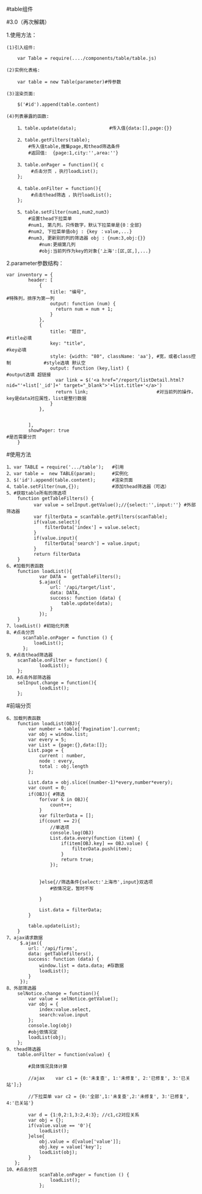 #table组件

#3.0（再次解耦）

1.使用方法：

    (1)引入组件:

        var Table = require(..../components/table/table.js)

    (2)实例化表格:

        var table = new Table(parameter)#传参数

    (3)渲染页面:

        $('#id').append(table.content)

    (4)列表暴露的函数:

        1、table.update(data);            #传入值{data:[],page:{}}

        2、table.getFilters(table);
            #传入值table,搜集page,和thead筛选条件
            #返回值:  {page:1,city:'',area:''}

        3、table.onPager = function(){ c
             #点击分页 ，执行loadList();
        };

        4、table.onFilter = function(){
             #点击thead筛选 ，执行loadList();
        };

        5、table.setFilter(num1,num2,num3)
            #设置thead下拉菜单
            #num1, 第几列，只传数字，默认下拉菜单是{0：全部}
            #num2, 下拉菜单值obj : {key ：value,...}
            #num3, 更新别的列的筛选器 obj : {num:3,obj:{}}
                #num:更细第几列
                #obj:当前列作为key的对象{'上海':[区,区,],...}

2.parameter参数结构：

    var inventory = {
            header: [
                {
                    title: "编号",                                                #特殊列，排序为第一列
                    output: function (num) {
                      return num = num + 1;
                    }
                },
                {
                    title: "题目",                                                      #title必填
                    key: "title",                                                       #key必填
                    style: {width: "80", className: 'aa'}, #宽，或者class控制            #style选填 默认空
                    output: function (key,list) {                                       #output选填 超链接
                      var link = $('<a href="/report/listDetail.html?nid="'+list['_id']+' target="_blank">'+list.title+'</a>')
                      return link;                         #对当前列的操作，key是data对应属性，list是整行数据
                    }
                },


            ],
            showPager: true                                                               #是否需要分页
        }

#使用方法

    1、var TABLE = require('.../table');   #引用
    2、var table =  new TABLE(param);      #实例化
    3、$('id').append(table.content);      #渲染页面
    4、table.setFilter(num,{});            #添加thead筛选器（可选）
    5、#获取table所有的筛选项
        function getTableFilters() {
              var value = selInput.getValue();//{select:'',input:''} #外部筛选器
              var filterData = scanTable.getFilters(scanTable);
              if(value.select){
                  filterData['index'] = value.select;
              }
              if(value.input){
                  filterData['search'] = value.input;
              }
              return filterData
        }
    6、#加载列表函数
        function loadList(){
                var DATA =  getTableFilters();
                $.ajax({
                    url: '/api/target/list',
                    data: DATA,
                    success: function (data) {
                        table.update(data);
                    }
                });
        }
    7、loadList() #初始化列表
    8、#点击分页
          scanTable.onPager = function () {
              loadList();
          };
    9、#点击thead筛选器
        scanTable.onFilter = function() {
                loadList();
        };
    10、#点击外部筛选器
        selInput.change = function(){
                loadList();
        };


#前端分页

    6、加载列表函数
        function loadList(OBJ){
            var number = table['Pagination'].current;
            var obj = window.list;
            var every = 5;
            var List = {page:{},data:[]};
            List.page = {
                current : number,
                node : every,
                total : obj.length
            };

            List.data = obj.slice((number-1)*every,number*every);
            var count = 0;
            if(OBJ){ #筛选
                for(var k in OBJ){
                    count++;
                }
                var filterData = [];
                if(count == 2){
                    //单选项
                    console.log(OBJ)
                    List.data.every(function (item) {
                        if(item[OBJ.key] == OBJ.value) {
                            filterData.push(item);
                        }
                        return true;
                    });


                }else{//筛选条件{select:'上海市',input}双选项
                    #依情况定，暂时不写

                }

                List.data = filterData;
            }

            table.update(List);
        }
    7、ajax请求数据
         $.ajax({
            url: '/api/firms',
            data: getTableFilters(),
            success: function (data) {
                window.list = data.data; #存数据
                loadList();
            }
         });
    8、外部筛选器
        selNotice.change = function(){
            var value = selNotice.getValue();
            var obj = {
                index:value.select,
                search:value.input
            };
            console.log(obj)
            #obj依情况定
            loadList(obj);
        };
    9、thead筛选器
        table.onFilter = function(value) {

            #具体情况具体计算

            //ajax    var c1 = {0:'未复查', 1:'未修复', 2:'已修复', 3:'已关站'];}

            //下拉菜单 var c2 = {0:'全部',1:'未复查',2:'未修复', 3:'已修复', 4:'已关站'}

            var d = {1:0,2:1,3:2,4:3}; //c1,c2对应关系
            var obj = {};
            if(value.value == '0'){
                loadList();
            }else{
                obj.value = d[value['value']];
                obj.key = value['key'];
                loadList(obj);
            }
       };
    10、#点击分页
                scanTable.onPager = function () {
                    loadList();
                };
